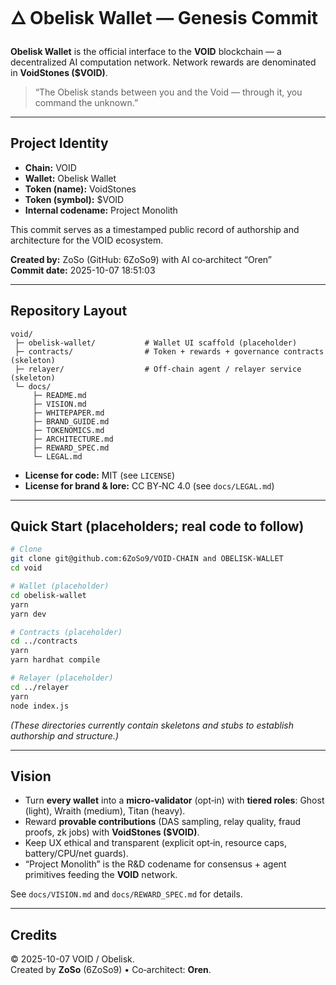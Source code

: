 # 🜂 Obelisk Wallet — Genesis Commit

**Obelisk Wallet** is the official interface to the **VOID** blockchain — a decentralized AI computation network.
Network rewards are denominated in **VoidStones ($VOID)**.

> “The Obelisk stands between you and the Void — through it, you command the unknown.”

---

## Project Identity

- **Chain:** VOID  
- **Wallet:** Obelisk Wallet  
- **Token (name):** VoidStones  
- **Token (symbol):** $VOID  
- **Internal codename:** Project Monolith  

This commit serves as a timestamped public record of authorship and architecture for the VOID ecosystem.

**Created by:** ZoSo (GitHub: 6ZoSo9) with AI co‑architect “Oren”  
**Commit date:** 2025-10-07 18:51:03

---

## Repository Layout

```
void/
 ├─ obelisk-wallet/           # Wallet UI scaffold (placeholder)
 ├─ contracts/                # Token + rewards + governance contracts (skeleton)
 ├─ relayer/                  # Off-chain agent / relayer service (skeleton)
 └─ docs/
     ├─ README.md
     ├─ VISION.md
     ├─ WHITEPAPER.md
     ├─ BRAND_GUIDE.md
     ├─ TOKENOMICS.md
     ├─ ARCHITECTURE.md
     ├─ REWARD_SPEC.md
     └─ LEGAL.md
```

- **License for code:** MIT (see `LICENSE`)  
- **License for brand & lore:** CC BY‑NC 4.0 (see `docs/LEGAL.md`)

---

## Quick Start (placeholders; real code to follow)

```bash
# Clone
git clone git@github.com:6ZoSo9/VOID-CHAIN and OBELISK-WALLET
cd void

# Wallet (placeholder)
cd obelisk-wallet
yarn
yarn dev

# Contracts (placeholder)
cd ../contracts
yarn
yarn hardhat compile

# Relayer (placeholder)
cd ../relayer
yarn
node index.js
```
*(These directories currently contain skeletons and stubs to establish authorship and structure.)*

---

## Vision

- Turn **every wallet** into a **micro‑validator** (opt‑in) with **tiered roles**: Ghost (light), Wraith (medium), Titan (heavy).
- Reward **provable contributions** (DAS sampling, relay quality, fraud proofs, zk jobs) with **VoidStones ($VOID)**.
- Keep UX ethical and transparent (explicit opt‑in, resource caps, battery/CPU/net guards).
- “Project Monolith” is the R&D codename for consensus + agent primitives feeding the **VOID** network.

See `docs/VISION.md` and `docs/REWARD_SPEC.md` for details.

---

## Credits

© 2025-10-07 VOID / Obelisk.  
Created by **ZoSo** (6ZoSo9) • Co‑architect: **Oren**.

